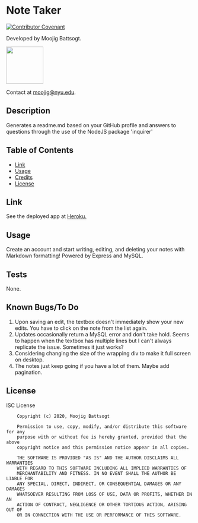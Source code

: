 
# Note Taker
[![Contributor Covenant](https://img.shields.io/badge/Contributor%20Covenant-v2.0%20adopted-ff69b4.svg)](https://www.contributor-covenant.org/version/2/0/code_of_conduct/) 

Developed by Moojig Battsogt. 

<img src='https://avatars1.githubusercontent.com/u/57543294?v=4' style='width: 100px'>

Contact at moojig@nyu.edu.

## Description 

Generates a readme.md based on your GitHub profile and answers to questions through the use of the NodeJS package 'inquirer'

## Table of Contents

* [Link](#Link)
* [Usage](#usage)
* [Credits](#credits)
* [License](#license)


## Link

See the deployed app at [Heroku.](https://note-taker-mooj.herokuapp.com/)


## Usage 

Create an account and start writing, editing, and deleting your notes with Markdown formatting! Powered by Express and MySQL.


## Tests

None.


## Known Bugs/To Do

1. Upon saving an edit, the textbox doesn't immediately show your new edits. You have to click on the note from the list again.
2. Updates occasionally return a MySQL error and don't take hold. Seems to happen when the textbox has multiple lines but I can't always replicate the issue. Sometimes it just works?
3. Considering changing the size of the wrapping div to make it full screen on desktop.
4. The notes just keep going if you have a lot of them. Maybe add pagination.

## License

ISC License

        Copyright (c) 2020, Moojig Battsogt
        
        Permission to use, copy, modify, and/or distribute this software for any
        purpose with or without fee is hereby granted, provided that the above
        copyright notice and this permission notice appear in all copies.
        
        THE SOFTWARE IS PROVIDED "AS IS" AND THE AUTHOR DISCLAIMS ALL WARRANTIES
        WITH REGARD TO THIS SOFTWARE INCLUDING ALL IMPLIED WARRANTIES OF
        MERCHANTABILITY AND FITNESS. IN NO EVENT SHALL THE AUTHOR BE LIABLE FOR
        ANY SPECIAL, DIRECT, INDIRECT, OR CONSEQUENTIAL DAMAGES OR ANY DAMAGES
        WHATSOEVER RESULTING FROM LOSS OF USE, DATA OR PROFITS, WHETHER IN AN
        ACTION OF CONTRACT, NEGLIGENCE OR OTHER TORTIOUS ACTION, ARISING OUT OF
        OR IN CONNECTION WITH THE USE OR PERFORMANCE OF THIS SOFTWARE.
